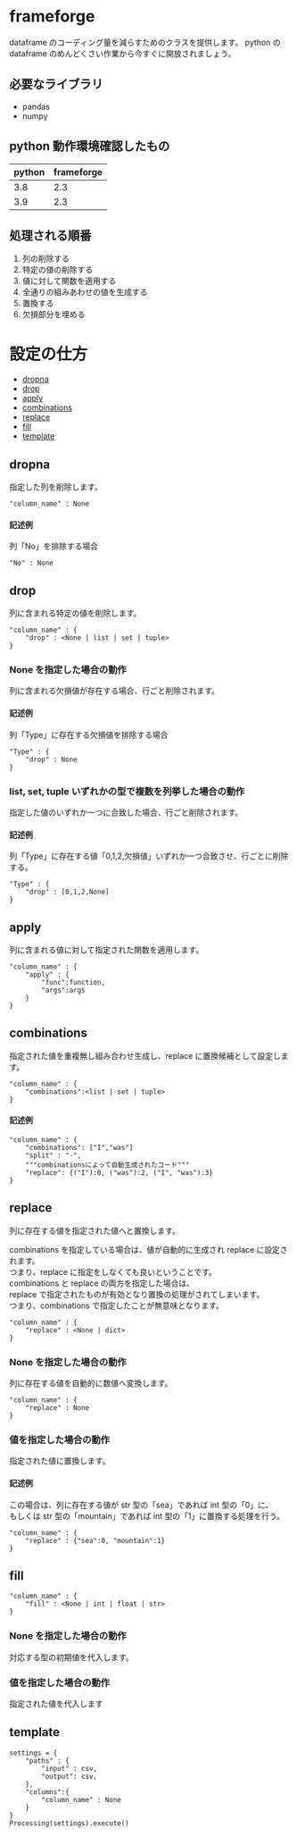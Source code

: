 # frameforge

dataframe のコーディング量を減らすためのクラスを提供します。
python の dataframe のめんどくさい作業から今すぐに開放されましょう。

## 必要なライブラリ

- pandas
- numpy

## python 動作環境確認したもの

| python | frameforge |
| ------ | ---------- |
| 3.8    | 2.3        |
| 3.9    | 2.3        |

## 処理される順番

1. 列の削除する
2. 特定の値の削除する
3. 値に対して関数を適用する
4. 全通りの組みあわせの値を生成する
5. 置換する
6. 欠損部分を埋める

# 設定の仕方

- [dropna](#dropna)
- [drop](#drop)
- [apply](#apply)
- [combinations](#combinations)
- [replace](#replace)
- [fill](#fill)
- [template](#template)

## dropna

指定した列を削除します。

```
"column_name" : None
```

#### 記述例

列「No」を排除する場合

```
"No" : None
```

## drop

列に含まれる特定の値を削除します。

```
"column_name" : {
    "drop" : <None | list | set | tuple>
}
```

### None を指定した場合の動作

列に含まれる欠損値が存在する場合、行ごと削除されます。

#### 記述例

列「Type」に存在する欠損値を排除する場合

```
"Type" : {
    "drop" : None
}
```

### list, set, tuple いずれかの型で複数を列挙した場合の動作

指定した値のいずれか一つに合致した場合、行ごと削除されます。

#### 記述例

列「Type」に存在する値「0,1,2,欠損値」いずれか一つ合致させ、行ごとに削除する。

```
"Type" : {
    "drop" : [0,1,2,None]
}
```

## apply

列に含まれる値に対して指定された関数を適用します。

```
"column_name" : {
    "apply" : {
        "func":function,
        "args":args
    }
}
```

## combinations

指定された値を重複無し組み合わせ生成し、replace に置換候補として設定します。

```
"column_name" : {
    "combinations":<list | set | tuple>
}
```

#### 記述例

```
"column_name" : {
    "combinations": ["I","was"]
    "split" : "-",
    """combinationsによって自動生成されたコード"""
    "replace": {("I"):0, ("was"):2, ("I", "was"):3}
}
```

## replace

列に存在する値を指定された値へと置換します。

combinations を指定している場合は、値が自動的に生成され replace に設定されます。<br>
つまり、replace に指定をしなくても良いということです。<br>
combinations と replace の両方を指定した場合は、<br>
replace で指定されたものが有効となり置換の処理がされてしまいます。<br>
つまり、combinations で指定したことが無意味となります。<br>

```
"column_name" : {
    "replace" : <None | dict>
}
```

### None を指定した場合の動作

列に存在する値を自動的に数値へ変換します。

```
"column_name" : {
    "replace" : None
}
```

### 値を指定した場合の動作

指定された値に置換します。

#### 記述例

この場合は、列に存在する値が str 型の「sea」であれば int 型の「0」に、<br>
もしくは str 型の「mountain」であれば int 型の「1」に置換する処理を行う。

```
"column_name" : {
    "replace" : {"sea":0, "mountain":1}
}
```

## fill

```
"column_name" : {
    "fill" : <None | int | float | str>
}
```

### None を指定した場合の動作

対応する型の初期値を代入します。

### 値を指定した場合の動作

指定された値を代入します

## template

```
settings = {
    "paths" : {
        "input" : csv,
        "output": csv,
    },
    "columns":{
        "column_name" : None
    }
}
Processing(settings).execute()
```
